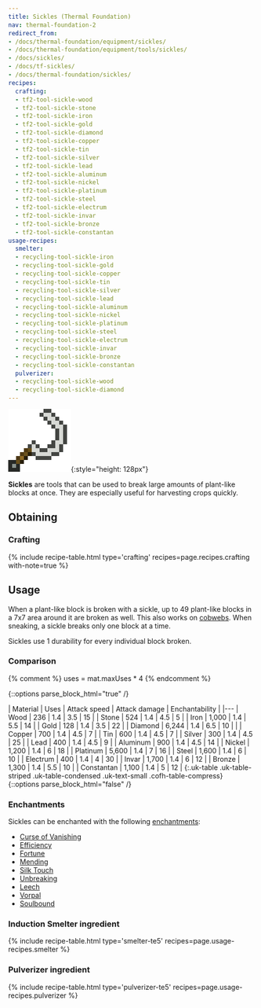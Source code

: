 ```yaml
---
title: Sickles (Thermal Foundation)
nav: thermal-foundation-2
redirect_from:
- /docs/thermal-foundation/equipment/sickles/
- /docs/thermal-foundation/equipment/tools/sickles/
- /docs/sickles/
- /docs/tf-sickles/
- /docs/thermal-foundation/sickles/
recipes:
  crafting:
  - tf2-tool-sickle-wood
  - tf2-tool-sickle-stone
  - tf2-tool-sickle-iron
  - tf2-tool-sickle-gold
  - tf2-tool-sickle-diamond
  - tf2-tool-sickle-copper
  - tf2-tool-sickle-tin
  - tf2-tool-sickle-silver
  - tf2-tool-sickle-lead
  - tf2-tool-sickle-aluminum
  - tf2-tool-sickle-nickel
  - tf2-tool-sickle-platinum
  - tf2-tool-sickle-steel
  - tf2-tool-sickle-electrum
  - tf2-tool-sickle-invar
  - tf2-tool-sickle-bronze
  - tf2-tool-sickle-constantan
usage-recipes:
  smelter:
  - recycling-tool-sickle-iron
  - recycling-tool-sickle-gold
  - recycling-tool-sickle-copper
  - recycling-tool-sickle-tin
  - recycling-tool-sickle-silver
  - recycling-tool-sickle-lead
  - recycling-tool-sickle-aluminum
  - recycling-tool-sickle-nickel
  - recycling-tool-sickle-platinum
  - recycling-tool-sickle-steel
  - recycling-tool-sickle-electrum
  - recycling-tool-sickle-invar
  - recycling-tool-sickle-bronze
  - recycling-tool-sickle-constantan
  pulverizer:
  - recycling-tool-sickle-wood
  - recycling-tool-sickle-diamond
---
```


![Sickles](/assets/images/thermal-foundation-2/sickles.gif){:style="height: 128px"}


**Sickles** are tools that can be used to break large amounts of plant-like
blocks at once. They are especially useful for harvesting crops quickly.


Obtaining
---------

### Crafting
{% include recipe-table.html type='crafting' recipes=page.recipes.crafting with-note=true %}


Usage
-----

When a plant-like block is broken with a sickle, up to 49 plant-like blocks in a
7x7 area around it are broken as well. This also works on
[cobwebs](https://minecraft.gamepedia.com/Cobweb). When sneaking, a sickle
breaks only one block at a time.

Sickles use 1 durability for every individual block broken.

### Comparison
{% comment %}
uses = mat.maxUses * 4
{% endcomment %}

{::options parse_block_html="true" /}
<div class="uk-overflow-container">
| Material | Uses | Attack speed | Attack damage | Enchantability |
|---
| Wood | 236 | 1.4 | 3.5 | 15 |
| Stone | 524 | 1.4 | 4.5 | 5 |
| Iron | 1,000 | 1.4 | 5.5 | 14 |
| Gold | 128 | 1.4 | 3.5 | 22 |
| Diamond | 6,244 | 1.4 | 6.5 | 10 |
|
| Copper | 700 | 1.4 | 4.5 | 7 |
| Tin | 600 | 1.4 | 4.5 | 7 |
| Silver | 300 | 1.4 | 4.5 | 25 |
| Lead | 400 | 1.4 | 4.5 | 9 |
| Aluminum | 900 | 1.4 | 4.5 | 14 |
| Nickel | 1,200 | 1.4 | 6 | 18 |
| Platinum | 5,600 | 1.4 | 7 | 16 |
| Steel | 1,600 | 1.4 | 6 | 10 |
| Electrum | 400 | 1.4 | 4 | 30 |
| Invar | 1,700 | 1.4 | 6 | 12 |
| Bronze | 1,300 | 1.4 | 5.5 | 10 |
| Constantan | 1,100 | 1.4 | 5 | 12 |
{:.uk-table .uk-table-striped .uk-table-condensed .uk-text-small .cofh-table-compress}
</div>
{::options parse_block_html="false" /}

### Enchantments
Sickles can be enchanted with the following
[enchantments](https://minecraft.gamepedia.com/Enchanting):

* [Curse of Vanishing](https://minecraft.gamepedia.com/Enchanting#Curse_of_Vanishing)
* [Efficiency](https://minecraft.gamepedia.com/Enchanting#Efficiency)
* [Fortune](https://minecraft.gamepedia.com/Enchanting#Fortune)
* [Mending](https://minecraft.gamepedia.com/Enchanting#Mending)
* [Silk Touch](https://minecraft.gamepedia.com/Enchanting#Silk_Touch)
* [Unbreaking](https://minecraft.gamepedia.com/Enchanting#Unbreaking)
* [Leech](/docs/cofh-core-4/leech/)
* [Vorpal](/docs/cofh-core-4/vorpal/)
* [Soulbound](/docs/cofh-core-4/soulbound/)

### Induction Smelter ingredient
{% include recipe-table.html type='smelter-te5' recipes=page.usage-recipes.smelter %}

### Pulverizer ingredient
{% include recipe-table.html type='pulverizer-te5' recipes=page.usage-recipes.pulverizer %}
